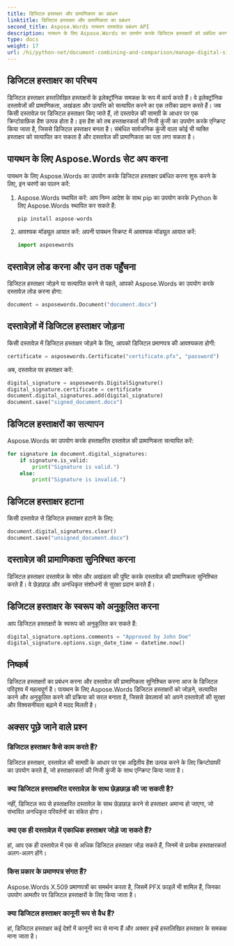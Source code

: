 ```yaml
---
title: डिजिटल हस्ताक्षर और प्रामाणिकता का प्रबंधन
linktitle: डिजिटल हस्ताक्षर और प्रामाणिकता का प्रबंधन
second_title: Aspose.Words पायथन दस्तावेज़ प्रबंधन API
description: पायथन के लिए Aspose.Words का उपयोग करके डिजिटल हस्ताक्षरों को प्रबंधित करना और दस्तावेज़ की प्रामाणिकता सुनिश्चित करना सीखें। स्रोत कोड के साथ चरण-दर-चरण मार्गदर्शिका।
type: docs
weight: 17
url: /hi/python-net/document-combining-and-comparison/manage-digital-signatures/
---
```


## डिजिटल हस्ताक्षर का परिचय

डिजिटल हस्ताक्षर हस्तलिखित हस्ताक्षरों के इलेक्ट्रॉनिक समकक्ष के रूप में कार्य करते हैं। वे इलेक्ट्रॉनिक दस्तावेजों की प्रामाणिकता, अखंडता और उत्पत्ति को सत्यापित करने का एक तरीका प्रदान करते हैं। जब किसी दस्तावेज़ पर डिजिटल हस्ताक्षर किए जाते हैं, तो दस्तावेज़ की सामग्री के आधार पर एक क्रिप्टोग्राफ़िक हैश उत्पन्न होता है। इस हैश को तब हस्ताक्षरकर्ता की निजी कुंजी का उपयोग करके एन्क्रिप्ट किया जाता है, जिससे डिजिटल हस्ताक्षर बनता है। संबंधित सार्वजनिक कुंजी वाला कोई भी व्यक्ति हस्ताक्षर को सत्यापित कर सकता है और दस्तावेज़ की प्रामाणिकता का पता लगा सकता है।

## पायथन के लिए Aspose.Words सेट अप करना

पायथन के लिए Aspose.Words का उपयोग करके डिजिटल हस्ताक्षर प्रबंधित करना शुरू करने के लिए, इन चरणों का पालन करें:

1. Aspose.Words स्थापित करें: आप निम्न आदेश के साथ pip का उपयोग करके Python के लिए Aspose.Words स्थापित कर सकते हैं:
   
   ```python
   pip install aspose-words
   ```

2. आवश्यक मॉड्यूल आयात करें: अपनी पायथन स्क्रिप्ट में आवश्यक मॉड्यूल आयात करें:
   
   ```python
   import asposewords
   ```

## दस्तावेज़ लोड करना और उन तक पहुँचना

डिजिटल हस्ताक्षर जोड़ने या सत्यापित करने से पहले, आपको Aspose.Words का उपयोग करके दस्तावेज़ लोड करना होगा:

```python
document = asposewords.Document("document.docx")
```

## दस्तावेज़ों में डिजिटल हस्ताक्षर जोड़ना

किसी दस्तावेज़ में डिजिटल हस्ताक्षर जोड़ने के लिए, आपको डिजिटल प्रमाणपत्र की आवश्यकता होगी:

```python
certificate = asposewords.Certificate("certificate.pfx", "password")
```

अब, दस्तावेज़ पर हस्ताक्षर करें:

```python
digital_signature = asposewords.DigitalSignature()
digital_signature.certificate = certificate
document.digital_signatures.add(digital_signature)
document.save("signed_document.docx")
```

## डिजिटल हस्ताक्षरों का सत्यापन

Aspose.Words का उपयोग करके हस्ताक्षरित दस्तावेज़ की प्रामाणिकता सत्यापित करें:

```python
for signature in document.digital_signatures:
    if signature.is_valid:
        print("Signature is valid.")
    else:
        print("Signature is invalid.")
```

## डिजिटल हस्ताक्षर हटाना

किसी दस्तावेज़ से डिजिटल हस्ताक्षर हटाने के लिए:

```python
document.digital_signatures.clear()
document.save("unsigned_document.docx")
```

## दस्तावेज़ की प्रामाणिकता सुनिश्चित करना

डिजिटल हस्ताक्षर दस्तावेज़ के स्रोत और अखंडता की पुष्टि करके दस्तावेज़ की प्रामाणिकता सुनिश्चित करते हैं। वे छेड़छाड़ और अनधिकृत संशोधनों से सुरक्षा प्रदान करते हैं।

## डिजिटल हस्ताक्षर के स्वरूप को अनुकूलित करना

आप डिजिटल हस्ताक्षरों के स्वरूप को अनुकूलित कर सकते हैं:

```python
digital_signature.options.comments = "Approved by John Doe"
digital_signature.options.sign_date_time = datetime.now()
```

## निष्कर्ष

डिजिटल हस्ताक्षरों का प्रबंधन करना और दस्तावेज़ की प्रामाणिकता सुनिश्चित करना आज के डिजिटल परिदृश्य में महत्वपूर्ण है। पायथन के लिए Aspose.Words डिजिटल हस्ताक्षरों को जोड़ने, सत्यापित करने और अनुकूलित करने की प्रक्रिया को सरल बनाता है, जिससे डेवलपर्स को अपने दस्तावेज़ों की सुरक्षा और विश्वसनीयता बढ़ाने में मदद मिलती है।

## अक्सर पूछे जाने वाले प्रश्न

### डिजिटल हस्ताक्षर कैसे काम करते हैं?

डिजिटल हस्ताक्षर, दस्तावेज़ की सामग्री के आधार पर एक अद्वितीय हैश उत्पन्न करने के लिए क्रिप्टोग्राफी का उपयोग करते हैं, जो हस्ताक्षरकर्ता की निजी कुंजी के साथ एन्क्रिप्ट किया जाता है।

### क्या डिजिटल हस्ताक्षरित दस्तावेज़ के साथ छेड़छाड़ की जा सकती है?

नहीं, डिजिटल रूप से हस्ताक्षरित दस्तावेज़ के साथ छेड़छाड़ करने से हस्ताक्षर अमान्य हो जाएगा, जो संभावित अनधिकृत परिवर्तनों का संकेत होगा।

### क्या एक ही दस्तावेज़ में एकाधिक हस्ताक्षर जोड़े जा सकते हैं?

हां, आप एक ही दस्तावेज़ में एक से अधिक डिजिटल हस्ताक्षर जोड़ सकते हैं, जिनमें से प्रत्येक हस्ताक्षरकर्ता अलग-अलग होंगे।

### किस प्रकार के प्रमाणपत्र संगत हैं?

Aspose.Words X.509 प्रमाणपत्रों का समर्थन करता है, जिसमें PFX फ़ाइलें भी शामिल हैं, जिनका उपयोग आमतौर पर डिजिटल हस्ताक्षरों के लिए किया जाता है।

### क्या डिजिटल हस्ताक्षर कानूनी रूप से वैध हैं?

हां, डिजिटल हस्ताक्षर कई देशों में कानूनी रूप से मान्य हैं और अक्सर इन्हें हस्तलिखित हस्ताक्षर के समकक्ष माना जाता है।